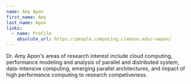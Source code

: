 ```yaml
---
name: Amy Apon
first_name: Amy
last_name: Apon
links:
  - name: Profile
    absolute_url: https://people.computing.clemson.edu/~aapon/
---
```

Dr. Amy Apon's areas of research interest include cloud computing, performance modeling and analysis of parallel and distributed system, data-intensive computing, emerging parallel architectures, and impact of high performance computing to research competiveness.